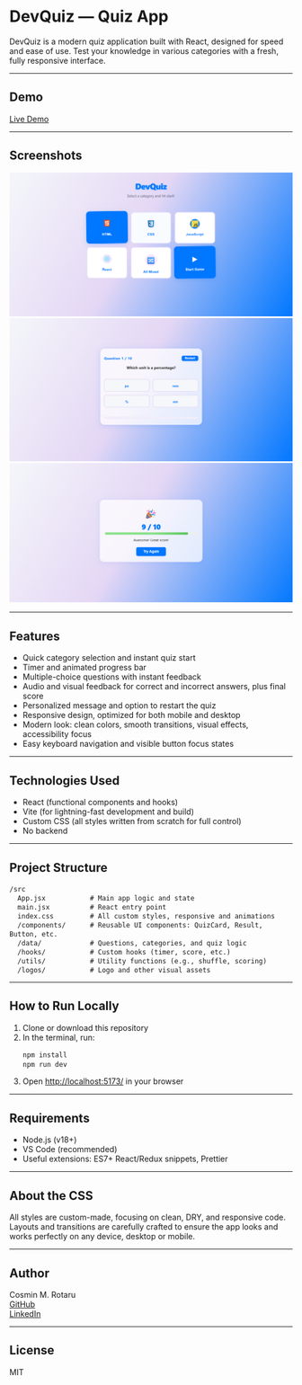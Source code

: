 # DevQuiz — Quiz App

DevQuiz is a modern quiz application built with React, designed for speed and ease of use. Test your knowledge in various categories with a fresh, fully responsive interface.

---

## Demo

[Live Demo](https://devquizrmc.netlify.app/) 

---

## Screenshots

![Homepage screenshot](screenshots/homepage.png)
![Quiz screen](screenshots/quiz.png)
![Result screen](screenshots/result.png)

---

## Features

- Quick category selection and instant quiz start
- Timer and animated progress bar
- Multiple-choice questions with instant feedback
- Audio and visual feedback for correct and incorrect answers, plus final score
- Personalized message and option to restart the quiz
- Responsive design, optimized for both mobile and desktop
- Modern look: clean colors, smooth transitions, visual effects, accessibility focus
- Easy keyboard navigation and visible button focus states

---

## Technologies Used

- React (functional components and hooks)
- Vite (for lightning-fast development and build)
- Custom CSS (all styles written from scratch for full control)
- No backend

---

## Project Structure

```
/src
  App.jsx           # Main app logic and state
  main.jsx          # React entry point
  index.css         # All custom styles, responsive and animations
  /components/      # Reusable UI components: QuizCard, Result, Button, etc.
  /data/            # Questions, categories, and quiz logic
  /hooks/           # Custom hooks (timer, score, etc.)
  /utils/           # Utility functions (e.g., shuffle, scoring)
  /logos/           # Logo and other visual assets
```

---

## How to Run Locally

1. Clone or download this repository
2. In the terminal, run:
    ```sh
    npm install
    npm run dev
    ```
3. Open [http://localhost:5173/](http://localhost:5173/) in your browser

---

## Requirements

- Node.js (v18+)
- VS Code (recommended)
- Useful extensions: ES7+ React/Redux snippets, Prettier

---

## About the CSS

All styles are custom-made, focusing on clean, DRY, and responsive code. Layouts and transitions are carefully crafted to ensure the app looks and works perfectly on any device, desktop or mobile.

---

## Author

Cosmin M. Rotaru  
[GitHub](https://github.com/CosminMRotaru)  
[LinkedIn](https://www.linkedin.com/in/marius-cosmin-rotaru-a8a242262/)


---

## License

MIT
